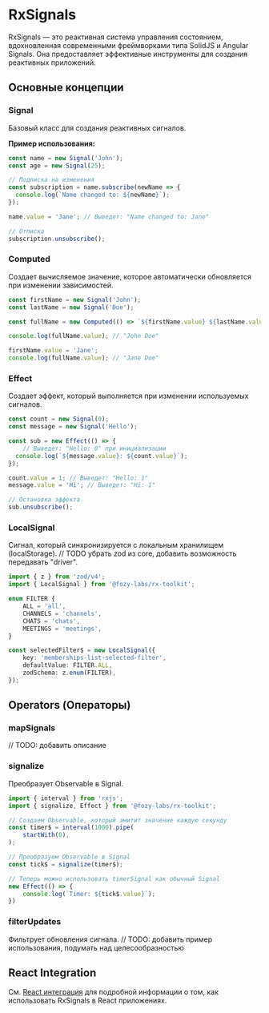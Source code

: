 # RxSignals

RxSignals — это реактивная система управления состоянием, вдохновленная современными фреймворками типа SolidJS и Angular Signals. Она предоставляет эффективные инструменты для создания реактивных приложений.

## Основные концепции

### Signal

Базовый класс для создания реактивных сигналов.

**Пример использования:**

```typescript
const name = new Signal('John');
const age = new Signal(25);

// Подписка на изменения
const subscription = name.subscribe(newName => {
  console.log(`Name changed to: ${newName}`);
});

name.value = 'Jane'; // Выведет: "Name changed to: Jane"

// Отписка
subscription.unsubscribe();
```

### Computed

Создает вычисляемое значение, которое автоматически обновляется при изменении зависимостей.

```typescript
const firstName = new Signal('John');
const lastName = new Signal('Doe');

const fullName = new Computed(() => `${firstName.value} ${lastName.value}`);

console.log(fullName.value); // "John Doe"

firstName.value = 'Jane';
console.log(fullName.value); // "Jane Doe"
```

### Effect

Создает эффект, который выполняется при изменении используемых сигналов.

```typescript
const count = new Signal(0);
const message = new Signal('Hello');

const sub = new Effect(() => {
    // Выведет: "Hello: 0" при инициализации
  console.log(`${message.value}: ${count.value}`);
});

count.value = 1; // Выведет: "Hello: 1"
message.value = 'Hi'; // Выведет: "Hi: 1"

// Остановка эффекта
sub.unsubscribe();
```

### LocalSignal

Сигнал, который синхронизируется с локальным хранилищем (localStorage).
// TODO убрать zod из core, добавить возможность передавать "driver".

```typescript
import { z } from 'zod/v4';
import { LocalSignal } from '@fozy-labs/rx-toolkit';

enum FILTER {
    ALL = 'all',
    CHANNELS = 'channels',
    CHATS = 'chats',
    MEETINGS = 'meetings',
}

const selectedFilter$ = new LocalSignal({
    key: 'memberships-list-selected-filter',
    defaultValue: FILTER.ALL,
    zodSchema: z.enum(FILTER),
});
```

## Operators (Операторы)

### mapSignals
// TODO: добавить описание


### signalize

Преобразует Observable в Signal.

```typescript
import { interval } from 'rxjs';
import { signalize, Effect } from '@fozy-labs/rx-toolkit';

// Создаем Observable, который эмитит значение каждую секунду
const timer$ = interval(1000).pipe(
    startWith(0),
);

// Преобразуем Observable в Signal
const tick$ = signalize(timer$);

// Теперь можно использовать timerSignal как обычный Signal
new Effect(() => {
    console.log(`Timer: ${tick$.value}`);
})
```

### filterUpdates

Фильтрует обновления сигнала.
// TODO: добавить пример использования, подумать над целесообразностью

## React Integration

См. [React интеграция](../usage/react/README.md) для подробной информации о том, как использовать RxSignals в React приложениях.
